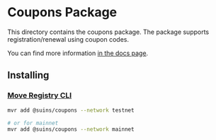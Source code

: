 # Coupons Package

This directory contains the coupons package. The package supports registration/renewal using coupon codes.

You can find more information
[in the docs page](https://docs.suins.io/).

## Installing

### [Move Registry CLI](https://docs.suins.io/move-registry)

```bash
mvr add @suins/coupons --network testnet

# or for mainnet
mvr add @suins/coupons --network mainnet
```
